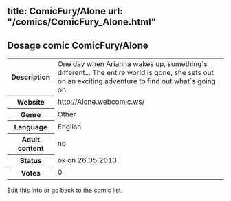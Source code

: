 title: ComicFury/Alone
url: "/comics/ComicFury_Alone.html"
---
Dosage comic ComicFury/Alone
-----------------------------------------

<p id="msg"></p>
<script type="text/javascript">
if (window.location.search === '?edit_info_mail=sent_ok') {
  var elem = document.getElementById("msg");
  elem.innerHTML = 'Edited information sucessfully sent for review, which is usually done daily. Thanks!';
  elem.className = 'ok';
}
</script>
<table class="comicinfo">
<tr>
<th>Description</th><td>One day when Arianna wakes up, something´s different... The entire world is gone, she sets out on an exciting adventure to find out what´s going on.</td>
</tr>
<tr>
<th>Website</th><td><a href="http://Alone.webcomic.ws/">http://Alone.webcomic.ws/</a></td>
</tr>
<tr>
<th>Genre</th><td>Other</td>
</tr>
<tr>
<th>Language</th><td>English</td>
</tr>
<tr>
<th>Adult content</th><td>no</td>
</tr>
<tr>
<th>Status</th><td>ok on 26.05.2013</td>
</tr>
<tr>
<th>Votes</th><td>0</td>
</tr>
</table>

[Edit this info](ComicFury_Alone_edit.html) or go back to the [comic list](../comic-index.html).

